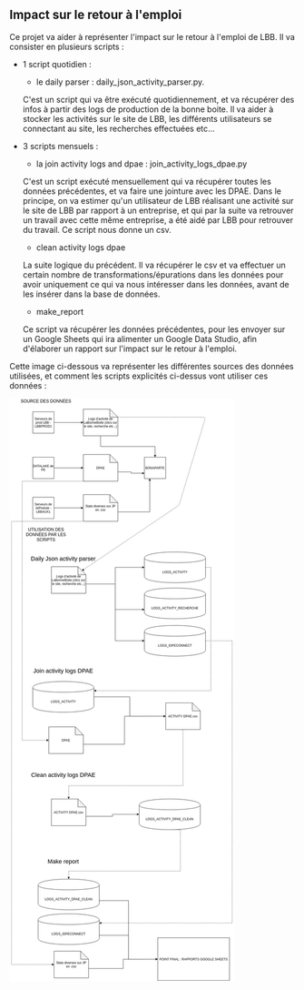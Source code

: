 ## Impact sur le retour à l'emploi

Ce projet va aider à représenter l'impact sur le retour à l'emploi de LBB.
Il va consister en plusieurs scripts : 

- 1 script quotidien : 
    - le daily parser : daily_json_activity_parser.py.

    C'est un script qui va être exécuté quotidiennement, et va récupérer des infos à partir des logs de production de la bonne boite.
    Il va aider à stocker les activités sur le site de LBB, les différents utilisateurs se connectant au site, les recherches effectuées etc...

- 3 scripts mensuels : 
    - la join activity logs and dpae : join_activity_logs_dpae.py
    
    C'est un script exécuté mensuellement qui va récupérer toutes les données précédentes, et va faire une jointure avec les DPAE.
    Dans le principe, on va estimer qu'un utilisateur de LBB réalisant une activité sur le site de LBB par rapport à un entreprise, et qui par la suite va retrouver un travail avec cette même entreprise, a été aidé par LBB pour retrouver du travail. Ce script nous donne un csv.
    - clean activity logs dpae
    
    La suite logique du précédent. Il va récupérer le csv et va effectuer un certain nombre de transformations/épurations dans les données pour avoir uniquement ce qui va nous intéresser dans les données, avant de les insérer dans la base de données.
    - make_report
    
    Ce script va récupérer les données précédentes, pour les envoyer sur un Google Sheets qui ira alimenter un Google Data Studio, afin d'élaborer un rapport sur l'impact sur le retour à l'emploi. 


Cette image ci-dessous va représenter les différentes sources des données utilisées, et comment les scripts explicités ci-dessus vont utiliser ces données : 

![](doc_ire.png)

